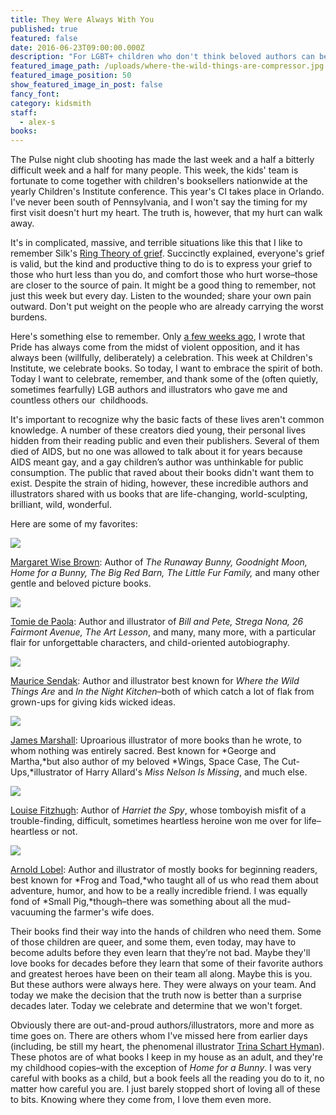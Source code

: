```yaml
---
title: They Were Always With You
published: true
featured: false
date: 2016-06-23T09:00:00.000Z
description: "For LGBT+ children who don't think beloved authors can be like them."
featured_image_path: /uploads/where-the-wild-things-are-compressor.jpg
featured_image_position: 50
show_featured_image_in_post: false
fancy_font:
category: kidsmith
staff:
  - alex-s
books:
---
```



The Pulse night club shooting has made the last week and a half a bitterly difficult week and a half for many people. This week, the kids' team is fortunate to come together with children's booksellers nationwide at the yearly Children's Institute conference. This year's CI takes place in Orlando. I've never been south of Pennsylvania, and I won't say the timing for my first visit doesn't hurt my heart. The truth is, however, that my hurt can walk away.

It's in complicated, massive, and terrible situations like this that I like to remember Silk's [Ring Theory of grief](http://articles.latimes.com/2013/apr/07/opinion/la-oe-0407-silk-ring-theory-20130407). Succinctly explained, everyone's grief is valid, but the kind and productive thing to do is to express your grief to those who hurt less than you do, and comfort those who hurt worse–those are closer to the source of pain. It might be a good thing to remember, not just this week but every day. Listen to the wounded; share your own pain outward. Don't put weight on the people who are already carrying the worst burdens.

Here's something else to remember. Only&nbsp;[a few weeks ago](http://www.brooklinebooksmith.com/2016/06/03/pride-2016/), I wrote that Pride has always come from the midst of violent opposition, and it has always been (willfully, deliberately) a celebration. This week at Children's Institute, we celebrate books. So today, I want to embrace the spirit of both. Today I want to celebrate, remember, and thank some of the (often quietly, sometimes fearfully) LGB authors and illustrators who gave me and countless others our&nbsp; childhoods.

It's important to recognize why the basic facts of these lives aren't common knowledge. A number of these creators died young, their personal lives hidden from their reading public and even their publishers. Several of them died of AIDS, but no one was allowed to talk about it for years because AIDS meant gay, and a gay children’s author was unthinkable for public consumption. The public that raved about their books didn't want them to exist. Despite the strain of hiding, however, these incredible authors and illustrators shared with us books that are life-changing, world-sculpting, brilliant, wild, wonderful.

Here are some of my favorites:

![](/uploads/versions/mwbrown---x----600-450x---.jpg)

[Margaret Wise Brown](http://www.brooklinebooksmith-shop.com/search/site/margaret%2520wise%2520brown): Author of *The Runaway Bunny, Goodnight Moon, Home for a Bunny, The Big Red Barn, The Little Fur Family,* and many other gentle and beloved picture books.

![](/uploads/versions/depaola---x----500-397x---.jpg)

[Tomie de Paola](http://www.brooklinebooksmith-shop.com/search/site/tomie%2520de%2520paola): Author and illustrator of *Bill and Pete, Strega Nona, 26 Fairmont Avenue, The Art Lesson*, and many, many more, with a particular flair for unforgettable characters, and child-oriented autobiography.

![](/uploads/versions/sendak---x----500-451x---.jpg)

[Maurice Sendak](http://www.brooklinebooksmith-shop.com/search/site/maurice%2520sendak): Author and illustrator best known for *Where the Wild Things Are* and *In the Night Kitchen*–both of which catch a lot of flak from grown-ups for giving kids wicked ideas.

![](/uploads/versions/marshall---x----500-335x---.jpg)

[James Marshall](http://www.brooklinebooksmith-shop.com/search/site/james%2520marshall): Uproarious illustrator of more books than he wrote, to whom nothing was entirely sacred. Best known for *George and Martha,*but also author of my beloved *Wings, Space Case, The Cut-Ups,*illustrator of Harry Allard's *Miss Nelson Is Missing*, and much else.

![](/uploads/versions/harriet---x----350-513x---.jpg)

[Louise Fitzhugh](http://www.brooklinebooksmith-shop.com/search/site/louise%2520fitzhugh): Author of *Harriet the Spy*, whose tomboyish misfit of a trouble-finding, difficult, sometimes heartless heroine won me over for life–heartless or not.

![](/uploads/versions/lobel---x----350-506x---.jpg)

[Arnold Lobel](http://www.brooklinebooksmith-shop.com/search/site/arnold%2520lobel): Author and illustrator of mostly books for beginning readers, best known for *Frog and Toad,*who taught all of us who read them about adventure, humor, and how to be a really incredible friend. I was equally fond of *Small Pig,*though–there was something about all the mud-vacuuming the farmer's wife does.

Their books find their way into the hands of children who need them. Some of those children are queer, and some them, even today, may have to become adults before they even learn that they’re not bad. Maybe they'll love books for decades before they learn that some of their favorite authors and greatest heroes have been on their team all along. Maybe this is you. But these authors were always here. They were always on your team. And today we make the decision that the truth now is better than a surprise decades later. Today we celebrate and determine that we won't forget.

Obviously there are out-and-proud authors/illustrators, more and more as time goes on. There are others whom I've missed here from earlier days (including, be still my heart, the phenomenal illustrator [Trina Schart Hyman](http://www.brooklinebooksmith-shop.com/search/site/Trina%2520Schart%2520Hyman)). These photos are of what books I keep in my house as an adult, and they're my childhood copies–with the exception of *Home for a Bunny*. I was very careful with books as a child, but a book feels all the reading you do to it, no matter how careful you are. I just barely stopped short of loving all of these to bits. Knowing where they come from, I love them even more.